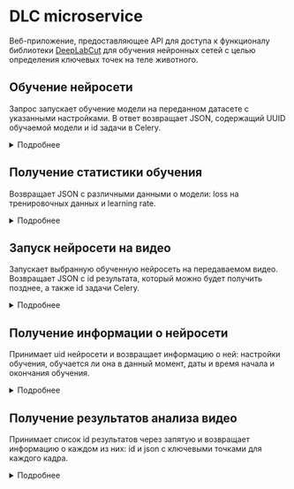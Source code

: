 # DLC microservice

Веб-приложение, предоставляющее API для доступа к функционалу библиотеки <a href="http://www.mackenziemathislab.org/deeplabcut">DeepLabCut</a> для обучения нейронных сетей с целью определения ключевых точек на теле животного.

## Обучение нейросети
Запрос запускает обучение модели на переданном датасете с указанными настройками. В ответ возвращает JSON, содержащий UUID обучаемой модели и id задачи в Celery.
<details>
<summary>
Подробнее
</summary>

Метод: `POST`

Путь: `/api/train-network`

### Поля принимаемого JSON
| Название | Тип | Обязательный | Описание |
|--|--|--|--|
|training_dataset|string|Обязательный|Закодированный в формате base64 датасет формата 7z|
|training_config|JSON|Обязательный|Содержит настройки обучения нейросети (описаны далее)|

#### Поля объекта в поле training_config
| Название | Тип | Обязательный | Описание |
|--|--|--|--|
|test_fraction|number|Обязательный|Доля изображений в тестовой выборке.|
|num_epochs|number|Обязательный|Целое число - количество эпох обучения.|
|backbone_model|string|Обязательный|Кодировщик. Должен быть указан один из: "resnet_50", "resnet_101", "resnet_152", "mobilenet_v2_1.0","mobilenet_v2_0.75", "mobilenet_v2_0.5", "mobilenet_v2_0.35", "efficientnet-b0", "efficientnet-b1", "efficientnet-b2", "efficientnet-b3", "efficientnet-b4", "efficientnet-b5", "efficientnet-b6".|

### Поля возвращаемого JSON
| Название | Тип | Обязательный | Описание |
|--|--|--|--|
|model_uid|string|Обязательный|UUID обучаемой модели.|
|task_id|string|Обязательный|id задачи Celery.|

### Пример
Запрос:
```JSON
{
    "training_dataset": "N3q8ryccAAQ1zQE5HGgLAQAAAAAZAAAAAAAAAN",
    "training_config": {
        "test_fraction": 0.2,
        "num_epochs": 2,
        "backbone_model": "mobilenet_v2_1.0",
    }
}
```
Ответ:
```JSON
{
    "model_uid": "0c4c2c8d-c33d-48db-8090-c5ca4bd332c4",
    "task_id": "9809bbf1-7158-401d-a37d-9bb407ba9b22"
}
```
</details>

## Получение статистики обучения
Возвращает JSON с различными данными о модели: loss на тренировочных данных и learning rate.
<details>
<summary>
Подробнее
</summary>

Метод: `GET`

Путь: `/api/learning-stats`

### Параметры запроса
| Название | Тип | Обязательный | Описание |
|--|--|--|--|
|model_uid|string|Обязательный|UUID модели. Можно передавать UUID как обучаемой, так и уже обученной модели. |

### Поля возвращаемого JSON
| Название | Тип | Обязательный | Описание |
|--|--|--|--|
|loss|JSON|Обязательный|JSON объект, содержащий номера эпох в качестве ключей и соответствующие им значения функции потерь на тренировочной выборке в качестве значений.|
|lr|JSON|Обязательный|JSON объект, содержащий номера эпох в качестве ключей и соответствующие им значения learning rate в качестве значений.|

### Пример №1 (модель обучалась 2 эпохи)
Запрос:

`http://127.0.0.1:5000/api/learning-stats?model_uid=0c4c2c8d-c33d-48db-8090-c5ca4bd332c4`

Ответ:
```JSON
{
    "loss": {
        "0": 4.385681629180908,
        "1": 1.4176582098007202
    },
    "lr": {
        "0": 0.0001,
        "1": 0.0001
    }
}
```
### Пример №2 (модель начала обучение, но не завершила ещё ни одной эпохи)
Запрос:

`http://127.0.0.1:5000/api/learning-stats?model_uid=0c4c2c8d-c33d-48db-8090-c5ca4bd332c4`

Ответ:
```JSON
{
}
```

### Пример №3 (модель обучалась 200 эпох, поэтому эпохи выводятся с большим шагом)
Запрос:

`http://127.0.0.1:5000/api/learning-stats?model_uid=0c4c2c8d-c33d-48db-8090-c5ca4bd332c4`

Ответ:
```JSON
{
    "loss": {
        "100": 4.385681629180908,
        "200": 1.4176582098007202
    },
    "lr": {
        "100": 0.0001,
        "200": 0.0001
    }
}
```
</details>

## Запуск нейросети на видео
Запускает выбранную обученную нейросеть на передаваемом видео. Возвращает JSON с id результата, который можно будет получить позднее, а также id задачи Celery.
<details>
<summary>
Подробнее
</summary>

Метод: `POST`

Путь: `/api/video-inference`

### Поля принимаемого JSON
| Название | Тип | Обязательный | Описание |
|--|--|--|--|
|video_base64|string|Обязательный|Закодированное в формате base64 видео.|
|file_name|string|Обязательный|Название видео с расширением файла.|
|model_uid|string|Обязательный| Строка с UUID обученной модели.|

### Поля возвращаемого JSON
| Название | Тип | Обязательный | Описание |
|--|--|--|--|
|results_id|number|Обязательный|Целое число - id результата запуска, по которому необходимо запросить результат.|

### Пример
Запрос:
```JSON
{
    "file_name": "rabbit.mp4",
    "model_uid": "0c4c2c8d-c33d-48db-8090-c5ca4bd332c4",
    "video_base64": "N3q8ryccAAQ1zQE5HGgLAQAAAAAZAAAAAAAAAN"
}
```
Ответ:
```JSON
{
    "results_id": 2
}
```
</details>

## Получение информации о нейросети
Принимает uid нейросети и возвращает информацию о ней: настройки обучения, обучается ли она в данный момент, даты и время начала и окончания обучения.
<details>
<summary>
Подробнее
</summary>

Метод: `GET`

Путь: `/api/model-info`

### Параметры запроса
| Название | Тип | Обязательный | Описание |
|--|--|--|--|
|model_uid|string|Обязательный|UUID модели. |

### Поля возвращаемого JSON
| Название | Тип | Обязательный | Описание |
|--|--|--|--|
|backbone_model|string|Обязательный|Смотреть описание в разделе "Обучение нейросети".|
|num_epochs|string|Обязательный|Смотреть описание в разделе "Обучение нейросети".|
|test_fraction|number|Обязательный|Смотреть описание в разделе "Обучение нейросети".|
|currently_training|boolean|Обязательный|true, если в данный момент модель обучается. false - если нет.|
|started_training_at|string|Обязательный|Строка с датой и временем начала последнего обучения нейросети. Может быть null.|
|finished_training_at|string|Обязательный|Строка с датой и временем окончания последнего обучения нейросети. Может быть null, если модель в данный момент обучается.|

### Пример
Запрос:

`http://127.0.0.1:5000/api/model-info?model_uid=0c4c2c8d-c33d-48db-8090-c5ca4bd332c4`

Ответ:
```JSON
{
    "backbone_model": "mobilenet_v2_1.0",
    "currently_training": true,
    "finished_training_at": null,
    "num_epochs": 2,
    "started_training_at": "Sun, 31 Mar 2024 12:58:33 GMT",
    "test_fraction": 0.2
}
```

</details>

## Получение результатов анализа видео
Принимает список id результатов через запятую и возвращает информацию о каждом из них: id и json с ключевыми точками для каждого кадра.
<details>
<summary>
Подробнее
</summary>

Метод: `GET`

Путь: `/api/inference-results`

### Параметры запроса
| Название | Тип | Обязательный | Описание |
|--|--|--|--|
|ids|string|Обязательный|Через запятую id результатов, полученных при запросе к `/api/video-inference`. Пример: `?ids=1,2,5`|

### Поля возвращаемого JSON
Возвращается JSON, состоящий из списка объектов. Каждый объект состоит из поля id - id результата, и поля keypoints. В поле keypoints содержится объект, поля которого - номера кадров видео, а значения - JSON объекты. В этих вложенных JSON объектах ключи - названия ключевых точек, а значения - массивы, каждый состоящий из двух элементов - координат X и Y соответствующей ключевой точки на соответствующем кадре. Если точка не видна на кадре, обе её координаты будут равны `null`.

### Пример 1 - запрос одного результата
Запрос:

`http://127.0.0.1:5000/api/inference-results?ids=15`

Ответ:
```JSON
[
    {
        "id": 15,
        "keypoints":
        {
            "0": {
                "Ankle left": [
                    840.6176147460938,
                    491.8916931152344
                ],
                "Ankle right": [
                    719.988037109375,
                    480.0779724121094
                ]
            },
            "1": {
                "Ankle left": [
                    840.88037109375,
                    490.9996032714844
                ],
                "Ankle right": [
                    720.0138549804688,
                    480.0594177246094
                ]
            }
        }
    }
]
```
### Пример 2 - запрос нескольких результатов
Запрос:

`http://127.0.0.1:5000/api/inference-results?ids=15,25`

Ответ:
```JSON
[
    {
        "id": 15,
        "keypoints":
        {
            "0": {
                "Ankle left": [
                    840.6176147460938,
                    491.8916931152344
                ],
                "Ankle right": [
                    719.988037109375,
                    480.0779724121094
                ]
            },
            "1": {
                "Ankle left": [
                    840.88037109375,
                    490.9996032714844
                ],
                "Ankle right": [
                    720.0138549804688,
                    480.0594177246094
                ]
            }
        }
    },
    {
        "id": 16,
        "keypoints":
        {
            "0": {
                "Ear left": [
                    558.4687878987164,
                    719.988037109375
                ],
                "Ear right": [
                    720.0138549804688,
                    840.8803710937586
                ]
            },
            "1": {
                "Ear left": [
                    580.8649846321368,
                    710.8949848893553
                ],
                "Ear right": [
                    700.8778478408707,
                    900.6854894306508
                ]
            }
        }
    }
]
```
</details>